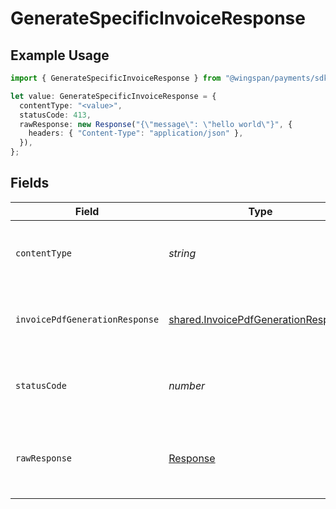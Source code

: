 # GenerateSpecificInvoiceResponse

## Example Usage

```typescript
import { GenerateSpecificInvoiceResponse } from "@wingspan/payments/sdk/models/operations";

let value: GenerateSpecificInvoiceResponse = {
  contentType: "<value>",
  statusCode: 413,
  rawResponse: new Response("{\"message\": \"hello world\"}", {
    headers: { "Content-Type": "application/json" },
  }),
};
```

## Fields

| Field                                                                                             | Type                                                                                              | Required                                                                                          | Description                                                                                       |
| ------------------------------------------------------------------------------------------------- | ------------------------------------------------------------------------------------------------- | ------------------------------------------------------------------------------------------------- | ------------------------------------------------------------------------------------------------- |
| `contentType`                                                                                     | *string*                                                                                          | :heavy_check_mark:                                                                                | HTTP response content type for this operation                                                     |
| `invoicePdfGenerationResponse`                                                                    | [shared.InvoicePdfGenerationResponse](../../../sdk/models/shared/invoicepdfgenerationresponse.md) | :heavy_minus_sign:                                                                                | Response from generation of invoice pdf                                                           |
| `statusCode`                                                                                      | *number*                                                                                          | :heavy_check_mark:                                                                                | HTTP response status code for this operation                                                      |
| `rawResponse`                                                                                     | [Response](https://developer.mozilla.org/en-US/docs/Web/API/Response)                             | :heavy_check_mark:                                                                                | Raw HTTP response; suitable for custom response parsing                                           |